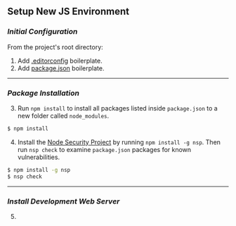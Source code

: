 ## Setup New JS Environment

### *Initial Configuration*
From the project's root directory:

1. Add [.editorconfig](.editorconfig) boilerplate.  
2. Add [package.json](package.json) boilerplate.

---
### *Package Installation*

3. Run `npm install` to install all packages listed inside `package.json` to a new folder called `node_modules`.
```bash
$ npm install
```
4. Install the [Node Security Project](https://www.npmjs.com/package/nsp) by running `npm install -g nsp`. Then run `nsp check` to examine `package.json` packages for known vulnerabilities.
```bash
$ npm install -g nsp
$ nsp check
```

---
### *Install Development Web Server*

5. 
